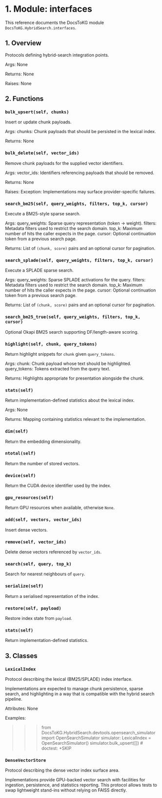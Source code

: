 # 1. Module: interfaces

This reference documents the DocsToKG module ``DocsToKG.HybridSearch.interfaces``.

## 1. Overview

Protocols defining hybrid-search integration points.

Args:
    None

Returns:
    None

Raises:
    None

## 2. Functions

### `bulk_upsert(self, chunks)`

Insert or update chunk payloads.

Args:
chunks: Chunk payloads that should be persisted in the lexical index.

Returns:
None

### `bulk_delete(self, vector_ids)`

Remove chunk payloads for the supplied vector identifiers.

Args:
vector_ids: Identifiers referencing payloads that should be removed.

Returns:
None

Raises:
Exception: Implementations may surface provider-specific failures.

### `search_bm25(self, query_weights, filters, top_k, cursor)`

Execute a BM25-style sparse search.

Args:
query_weights: Sparse query representation (token → weight).
filters: Metadata filters used to restrict the search domain.
top_k: Maximum number of hits the caller expects in the page.
cursor: Optional continuation token from a previous search page.

Returns:
List of ``(chunk, score)`` pairs and an optional cursor for pagination.

### `search_splade(self, query_weights, filters, top_k, cursor)`

Execute a SPLADE sparse search.

Args:
query_weights: Sparse SPLADE activations for the query.
filters: Metadata filters used to restrict the search domain.
top_k: Maximum number of hits the caller expects in the page.
cursor: Optional continuation token from a previous search page.

Returns:
List of ``(chunk, score)`` pairs and an optional cursor for pagination.

### `search_bm25_true(self, query_weights, filters, top_k, cursor)`

Optional Okapi BM25 search supporting DF/length-aware scoring.

### `highlight(self, chunk, query_tokens)`

Return highlight snippets for ``chunk`` given ``query_tokens``.

Args:
chunk: Chunk payload whose text should be highlighted.
query_tokens: Tokens extracted from the query text.

Returns:
Highlights appropriate for presentation alongside the chunk.

### `stats(self)`

Return implementation-defined statistics about the lexical index.

Args:
None

Returns:
Mapping containing statistics relevant to the implementation.

### `dim(self)`

Return the embedding dimensionality.

### `ntotal(self)`

Return the number of stored vectors.

### `device(self)`

Return the CUDA device identifier used by the index.

### `gpu_resources(self)`

Return GPU resources when available, otherwise ``None``.

### `add(self, vectors, vector_ids)`

Insert dense vectors.

### `remove(self, vector_ids)`

Delete dense vectors referenced by ``vector_ids``.

### `search(self, query, top_k)`

Search for nearest neighbours of ``query``.

### `serialize(self)`

Return a serialised representation of the index.

### `restore(self, payload)`

Restore index state from ``payload``.

### `stats(self)`

Return implementation-defined statistics.

## 3. Classes

### `LexicalIndex`

Protocol describing the lexical (BM25/SPLADE) index interface.

Implementations are expected to manage chunk persistence, sparse search, and
highlighting in a way that is compatible with the hybrid search pipeline.

Attributes:
None

Examples:
>>> from DocsToKG.HybridSearch.devtools.opensearch_simulator import OpenSearchSimulator
>>> simulator: LexicalIndex = OpenSearchSimulator()
>>> simulator.bulk_upsert([])  # doctest: +SKIP

### `DenseVectorStore`

Protocol describing the dense vector index surface area.

Implementations provide GPU-backed vector search with facilities for
ingestion, persistence, and statistics reporting. This protocol allows
tests to swap lightweight stand-ins without relying on FAISS directly.
